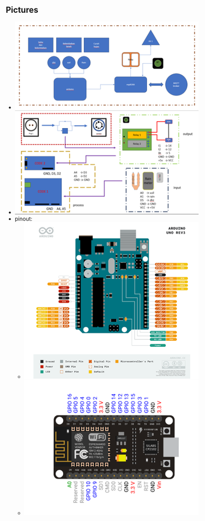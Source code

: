 ## Pictures

- ![flow](https://github.com/1999AZZAR/Smart-Irrigation-System/blob/master/pic/flow.png)
- ![koneksi](https://github.com/1999AZZAR/Smart-Irrigation-System/blob/master/pic/connection.png)
- pinout:
  - ![arduino](https://github.com/1999AZZAR/Smart-Irrigation-System/blob/master/pic/arduino_pinout.png)
  - ![esp8266](https://github.com/1999AZZAR/Smart-Irrigation-System/blob/master/pic/esp8266_pinout.png)
